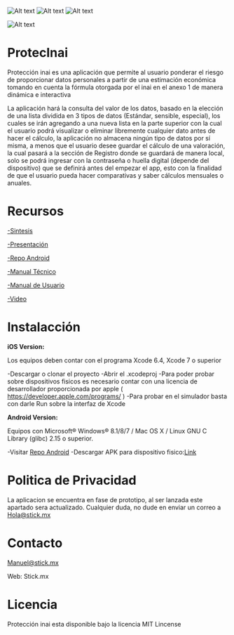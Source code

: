 ![Alt text](http://i67.tinypic.com/2vnqhxz.png) ![Alt text](http://i63.tinypic.com/11japw9.png)  ![Alt text](http://i65.tinypic.com/21eyr7n.png)

![Alt text](http://i65.tinypic.com/5odnk4.png)




# ProtecInai
Protección inai es una aplicación que permite al usuario ponderar el riesgo de proporcionar datos personales a partir de una estimación económica tomando en cuenta la fórmula otorgada por el inai en el anexo 1 de manera dinámica e interactiva

La aplicación hará la consulta del valor de los datos, basado en la elección de una lista dividida en 
3 tipos de datos (Estándar, sensible, especial), los cuales se irán agregando a una nueva lista en la 
parte superior con la cual el usuario podrá visualizar o eliminar libremente cualquier dato antes de 
hacer el cálculo, la aplicación no almacena ningún tipo de datos por sí misma, a menos que el usuario
desee guardar el cálculo de una valoración, la cual pasará a la sección de Registro donde se guardará 
de manera local, solo se podrá ingresar con la contraseña o huella digital (depende del dispositivo) 
que se definirá antes del empezar el app, esto con la finalidad de que el usuario pueda hacer comparativas 
y saber cálculos mensuales o anuales.


# Recursos


[-Sintesis](https://goo.gl/ZL51GE)

[-Presentación](https://goo.gl/8hBpbE)

[-Repo Android](https://github.com/MonsterV/Inai-App-Android)

[-Manual Técnico](https://goo.gl/0ZzvZE)

[-Manual de Usuario](https://goo.gl/hGbAvT)

[-Video](https://goo.gl/UtzZiF)


# Instalacción


**iOS Version:**

Los equipos deben contar con el programa Xcode 6.4, Xcode 7 o superior

-Descargar o clonar el proyecto 
-Abrir el .xcodeproj
-Para poder probar sobre dispositivos fisicos es necesario contar con una licencia de desarrollador proporcionada
por apple ( https://developer.apple.com/programs/ )
-Para probar en el simulador basta con darle Run sobre la interfaz de Xcode

**Android Version:**

Equipos con Microsoft® Windows® 8.1/8/7  /  Mac OS X  /  Linux GNU C Library (glibc) 2.15 o superior.

-Visitar [Repo Android](https://github.com/MonsterV/Inai-App-Android)
-Descargar APK para dispositivo fisico:[Link](https://www.dropbox.com/s/0b95t6scgc0a199/app-release.apk.zip?dl=0)


# Politica de Privacidad

La aplicacion se encuentra en fase de prototipo, al ser lanzada este apartado sera actualizado.
Cualquier duda, no dude en enviar un correo a Hola@stick.mx


# Contacto

Manuel@stick.mx

Web: Stick.mx


# Licencia 

Protección inai esta disponible bajo la licencia MIT Lincense

